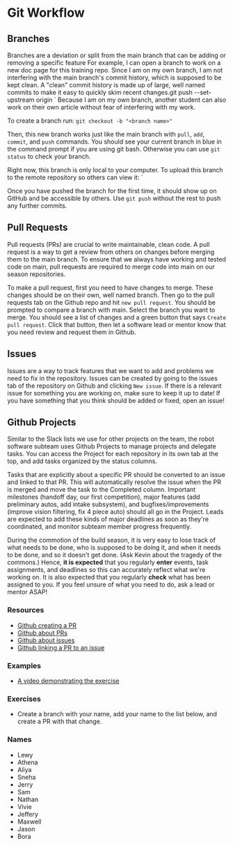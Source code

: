 # Git Workflow

## Branches

Branches are a deviation or split from the main branch that can be adding or removing a specific feature
For example, I can open a branch to work on a new doc page for this training repo.
Since I am on my own branch, I am not interfering with the main branch's commit history, which is supposed to be kept clean.
A "clean" commit history is made up of large, well named commits to make it easy to quickly skim recent changes.git push --set-upstream origin <branch name>`
Because I am on my own branch, another student can also work on their own article without fear of interfering with my work.

To create a branch run:
`git checkout -b "<branch name>"`

Then, this new branch works just like the main branch with `pull`, `add`, `commit`, and `push` commands.
You should see your current branch in blue in the command prompt if you are using git bash.
Otherwise you can use `git status` to check your branch.

Right now, this branch is only local to your computer.
To upload this branch to the remote repository so others can view it:
`

Once you have pushed the branch for the first time, it should show up on GitHub and be accessible by others.
Use `git push` without the rest to push any further commits.

## Pull Requests

Pull requests (PRs) are crucial to write maintainable, clean code.
A pull request is a way to get a review from others on changes before merging them to the main branch.
To ensure that we always have working and tested code on main, pull requests are required to merge code into main on our season repositories.

To make a pull request, first you need to have changes to merge.
These changes should be on their own, well named branch.
Then go to the pull requests tab on the Github repo and hit `new pull request`.
You should be prompted to compare a branch with main.
Select the branch you want to merge.
You should see a list of changes and a green button that says `Create pull request`.
Click that button, then let a software lead or mentor know that you need review and request them in Github.

## Issues

Issues are a way to track features that we want to add and problems we need to fix in the repository.
Issues can be created by going to the issues tab of the repository on Github and clicking `New issue`.
If there is a relevant issue for something you are working on, make sure to keep it up to date!
If you have something that you think should be added or fixed, open an issue!

## Github Projects
Similar to the Slack lists we use for other projects on the team, the robot software subteam uses Github Projects to manage projects and delegate tasks.
You can access the Project for each repository in its own tab at the top, and add tasks organized by the status columns.

Tasks that are explicitly about a specific PR should be converted to an issue and linked to that PR.
This will automatically resolve the issue when the PR is merged and move the task to the Completed column.
Important milestones (handoff day, our first competition), major features (add preliminary autos, add intake subsystem), and bugfixes/improvements (improve vision filtering, fix 4 piece auto) should all go in the Project.
Leads are expected to add these kinds of major deadlines as soon as they're coordinated, and monitor subteam member progress frequently.

During the commotion of the build season, it is very easy to lose track of what needs to be done, who is supposed to be doing it, and when it needs to be done, and so it doesn't get done. (Ask Kevin about the tragedy of the commons.)
Hence, **it is expected** that you regularly **enter** events, task assignments, and deadlines so this can accurately reflect what we're working on. 
It is also expected that you regularly **check** what has been assigned to you.
If you feel unsure of what you need to do, ask a lead or mentor ASAP!

### Resources

- [Github creating a PR](https://docs.github.com/en/pull-requests/collaborating-with-pull-requests/proposing-changes-to-your-work-with-pull-requests/creating-a-pull-request)
- [Github about PRs](https://docs.github.com/en/pull-requests/collaborating-with-pull-requests/proposing-changes-to-your-work-with-pull-requests/about-pull-requests?platform=windows)
- [Github about issues](https://docs.github.com/en/issues/tracking-your-work-with-issues/about-issues)
- [Github linking a PR to an issue](https://docs.github.com/en/issues/tracking-your-work-with-issues/linking-a-pull-request-to-an-issue)

### Examples

- [A video demonstrating the exercise](../../Assets/PRDemoVideo.mkv)

### Exercises

- Create a branch with your name, add your name to the list below, and create a PR with that change.

### Names

- Lewy
- Athena
- Aliya
- Sneha
- Jerry
- Sam
- Nathan
- Vivie
- Jeffery
- Maxwell
- Jason
- Bora